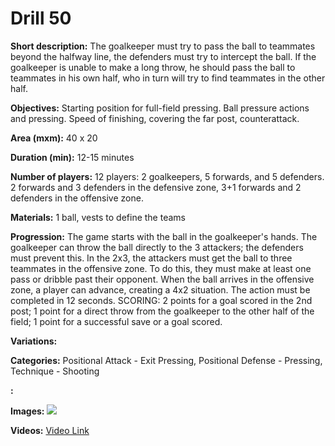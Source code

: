 # Drill 50

**Short description:**
The goalkeeper must try to pass the ball to teammates beyond the halfway line, the defenders must try to intercept the ball. If the goalkeeper is unable to make a long throw, he should pass the ball to teammates in his own half, who in turn will try to find teammates in the other half.

**Objectives:**
Starting position for full-field pressing. Ball pressure actions and pressing. Speed of finishing, covering the far post, counterattack.

**Area (mxm):**
40 x 20

**Duration (min):**
12-15 minutes

**Number of players:**
12 players: 2 goalkeepers, 5 forwards, and 5 defenders. 2 forwards and 3 defenders in the defensive zone, 3+1 forwards and 2 defenders in the offensive zone.

**Materials:**
1 ball, vests to define the teams

**Progression:**
The game starts with the ball in the goalkeeper's hands. The goalkeeper can throw the ball directly to the 3 attackers; the defenders must prevent this. In the 2x3, the attackers must get the ball to three teammates in the offensive zone. To do this, they must make at least one pass or dribble past their opponent. When the ball arrives in the offensive zone, a player can advance, creating a 4x2 situation. The action must be completed in 12 seconds. SCORING: 2 points for a goal scored in the 2nd post; 1 point for a direct throw from the goalkeeper to the other half of the field; 1 point for a successful save or a goal scored.

**Variations:**


**Categories:**
Positional Attack - Exit Pressing, Positional Defense - Pressing, Technique - Shooting

**:**


**Images:**
![](https://www.coachingfutsal.com/\images\3b260a721302158772588d7e829d4442dd60ff7b29716d1507c74ce5c7ea4c74f3265ff8a6cc574c095863e6908be2b4d186daffc253a627c9a781389141a8c44dd3cbd64a6ef.jpg)

**Videos:**
[Video Link](https://www.youtube.com/embed/2WQ83vhocYU)

